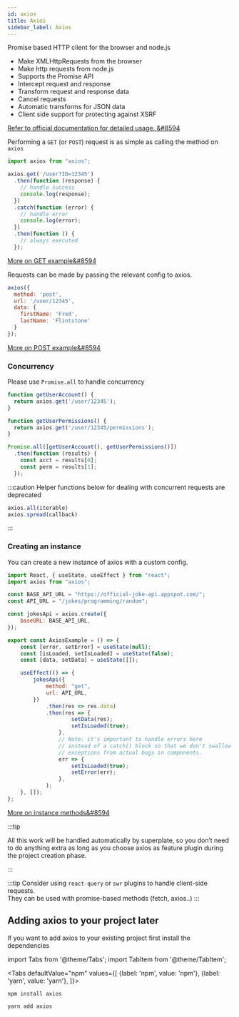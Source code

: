 ```yaml
---
id: axios
title: Axios
sidebar_label: Axios
---
```


Promise based HTTP client for the browser and node.js  

- Make XMLHttpRequests from the browser
- Make http requests from node.js
- Supports the Promise API
- Intercept request and response
- Transform request and response data
- Cancel requests
- Automatic transforms for JSON data
- Client side support for protecting against XSRF

[Refer to official documentation for detailed usage. &#8594](https://github.com/axios/axios)

Performing a `GET` (or `POST`) request is as simple as calling the method on `axios`

```js
import axios from "axios";

axios.get('/user?ID=12345')
  .then(function (response) {
    // handle success
    console.log(response);
  })
  .catch(function (error) {
    // handle error
    console.log(error);
  })
  .then(function () {
    // always executed
  });
```
[More on GET example&#8594](https://github.com/axios/axios#note-commonjs-usage)

Requests can be made by passing the relevant config to axios.

```js
axios({
  method: 'post',
  url: '/user/12345',
  data: {
    firstName: 'Fred',
    lastName: 'Flintstone'
  }
});
```
[More on POST example&#8594](https://github.com/axios/axios#axios-api)

### Concurrency
Please use `Promise.all` to handle concurrency

```js
function getUserAccount() {
  return axios.get('/user/12345');
}

function getUserPermissions() {
  return axios.get('/user/12345/permissions');
}

Promise.all([getUserAccount(), getUserPermissions()])
  .then(function (results) {
    const acct = results[0];
    const perm = results[1];
  });
```

:::caution
Helper functions below for dealing with concurrent requests are deprecated
```js
axios.all(iterable)
axios.spread(callback)
```
:::

### Creating an instance
You can create a new instance of axios with a custom config.

```js
import React, { useState, useEffect } from "react";
import axios from "axios";

const BASE_API_URL = "https://official-joke-api.appspot.com/";
const API_URL = "/jokes/programming/random";

const jokesApi = axios.create({
    baseURL: BASE_API_URL,
});

export const AxiosExample = () => {
    const [error, setError] = useState(null);
    const [isLoaded, setIsLoaded] = useState(false);
    const [data, setData] = useState([]);

    useEffect(() => {
        jokesApi({
            method: "get",
            url: API_URL,
        })
            .then(res => res.data)
            .then(res => {
                    setData(res);
                    setIsLoaded(true);
                },
                // Note: it's important to handle errors here
                // instead of a catch() block so that we don't swallow
                // exceptions from actual bugs in components.
                err => {
                    setIsLoaded(true);
                    setError(err);
                },
            );
    }, []);
};
```
[More on instance methods&#8594](https://github.com/axios/axios#creating-an-instance)


:::tip

All this work will be handled automatically by superplate, so you don’t need to do anything extra as long as you choose axios as feature plugin during the project creation phase.

:::

:::tip
Consider using `react-query` or `swr` plugins to handle client-side requests.  
They can be used with promise-based methods (fetch, axios..)
:::

## Adding axios to your project later

If you want to add axios to your existing project first install the dependencies


import Tabs from '@theme/Tabs';
import TabItem from '@theme/TabItem';

<Tabs
  defaultValue="npm"
  values={[
    {label: 'npm', value: 'npm'},
    {label: 'yarn', value: 'yarn'},
  ]}>
  <TabItem value="npm">

```
npm install axios
```
  </TabItem>
  
  <TabItem value="yarn">

```
yarn add axios
```
  </TabItem>
</Tabs>


